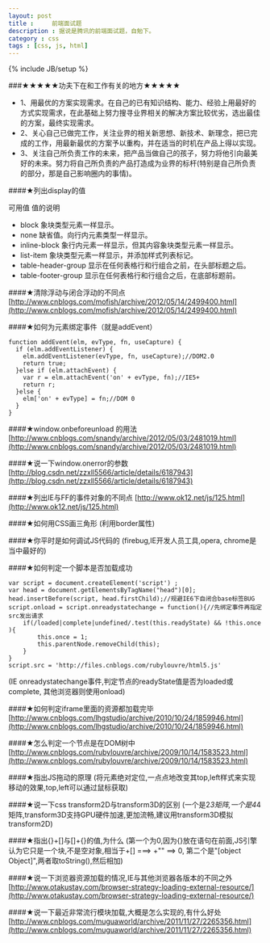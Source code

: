 ```yaml
---
layout: post
title : 	前端面试题
description : 据说是腾讯的前端面试题，自勉下。
category : css
tags : [css, js, html]
---
```

{% include JB/setup %}

###★★★★★功夫下在和工作有关的地方★★★★★
- 1、用最优的方案实现需求。在自己的已有知识结构、能力、经验上用最好的方式实现需求，在此基础上努力搜寻业界相关的解决方案比较优劣，选出最佳的方案，最终实现需求。
- 2、关心自己已做完工作，关注业界的相关新思想、新技术、新理念，把已完成的工作，用最新最优的方案予以重构，并在适当的时机在产品上得以实现。
- 3、关注自己所负责工作的未来，把产品当做自己的孩子，努力将他引向最美好的未来。努力将自己所负责的产品打造成为业界的标杆(特别是自己所负责的部分，那是自己影响圈内的事情)。

####★列出display的值 
 
可用值 值的说明

- block 象块类型元素一样显示。
- none 缺省值。向行内元素类型一样显示。
- inline-block 象行内元素一样显示，但其内容象块类型元素一样显示。
- list-item 象块类型元素一样显示，并添加样式列表标记。
- table-header-group 显示在任何表格行和行组合之前，在头部标题之后。
- table-footer-group 显示在任何表格行和行组合之后，在底部标题前。

####★清除浮动与闭合浮动的不同点
[http://www.cnblogs.com/mofish/archive/2012/05/14/2499400.html](http://www.cnblogs.com/mofish/archive/2012/05/14/2499400.html)

####★如何为元素绑定事件（就是addEvent）

	function addEvent(elm, evType, fn, useCapture) {
	  if (elm.addEventListener) {
	    elm.addEventListener(evType, fn, useCapture);//DOM2.0
	    return true;
	  }else if (elm.attachEvent) {
	    var r = elm.attachEvent('on' + evType, fn);//IE5+
	    return r;
	  }else {
	    elm['on' + evType] = fn;//DOM 0
	  }
	}


####★window.onbeforeunload 的用法 
[http://www.cnblogs.com/snandy/archive/2012/05/03/2481019.html](http://www.cnblogs.com/snandy/archive/2012/05/03/2481019.html)

####★说一下window.onerror的参数
[http://blog.csdn.net/zzxll5566/article/details/6187943](http://blog.csdn.net/zzxll5566/article/details/6187943)


####★列出IE与FF的事件对象的不同点 
[http://www.ok12.net/js/125.html](http://www.ok12.net/js/125.html)

####★如何用CSS画三角形 
(利用border属性)

####★你平时是如何调试JS代码的 
(firebug,IE开发人员工具,opera, chrome是当中最好的)

####★如何判定一个脚本是否加载成功 

	var script = document.createElement('script') ;
	var head = document.getElementsByTagName("head")[0];
	head.insertBefore(script, head.firstChild);//规避IE6下自闭合base标签BUG
	script.onload = script.onreadystatechange = function(){//先绑定事件再指定src发出请求
	    if(/loaded|complete|undefined/.test(this.readyState) && !this.once ){
	        this.once = 1;
	        this.parentNode.removeChild(this);
	    }
	}
	script.src = 'http://files.cnblogs.com/rubylouvre/html5.js'

(IE onreadystatechange事件,判定节点的readyState值是否为loaded或complete, 其他浏览器则使用onload)


####★如何判定iframe里面的资源都加载完毕
[http://www.cnblogs.com/lhgstudio/archive/2010/10/24/1859946.html](http://www.cnblogs.com/lhgstudio/archive/2010/10/24/1859946.html)

####★怎么判定一个节点是在DOM树中 
[http://www.cnblogs.com/rubylouvre/archive/2009/10/14/1583523.html](http://www.cnblogs.com/rubylouvre/archive/2009/10/14/1583523.html)


####★指出JS拖动的原理
(将元素绝对定位,一点点地改变其top,left样式来实现移动的效果,top,left可以通过鼠标获取)

####★说一下css transform2D与transform3D的区别
(一个是2*3矩阵,一个是4*4矩阵,transform3D支持GPU硬件加速,更加流畅,建议用transform3D模拟transform2D)


####★指出{}+[]与[]+{}的值,为什么 
(第一个为0,因为{}放在语句在前面,JS引擎认为它只是一个块,不是空对象,相当于+[] ===> +"" ==> 0, 第二个是"[object Object]",两者取toString(),然后相加)


####★说一下浏览器资源加载的情况,IE与其他浏览器各版本的不同之外
[http://www.otakustay.com/browser-strategy-loading-external-resource/](http://www.otakustay.com/browser-strategy-loading-external-resource/)

####★说一下最近非常流行模块加载,大概是怎么实现的,有什么好处
[http://www.cnblogs.com/muguaworld/archive/2011/11/27/2265356.html](http://www.cnblogs.com/muguaworld/archive/2011/11/27/2265356.html)
